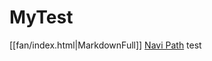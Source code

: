 # MyTest
[[fan/index.html|MarkdownFull]]
[Navi Path](/fan/index.html)
<a herf=/fan/index.html>test</a>
